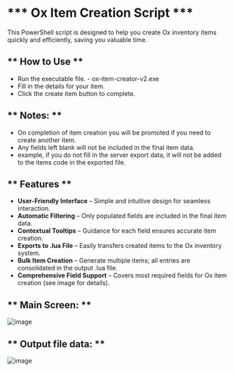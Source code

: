 <h1>*** Ox Item Creation Script ***</h1>

This PowerShell script is designed to help you create Ox inventory items quickly and efficiently, saving you valuable time.


<h2>** How to Use **</h2>
<ul>
		<li>Run the executable file. - ox-item-creator-v2.exe</li>
		<li>Fill in the details for your item.</li>
		<li>Click the create item button to complete.</li>
</ul>


<h2>** Notes: **</h2>
<ul>
		<li>On completion of item creation you will be promoted if you need to create another item.</li>
		<li>Any fields left blank will not be included in the final item data.</li>
		<li>example, if you do not fill in the server export data, it will not be added to the items code in the exported file.</li>
</ul>


<h2>** Features **</h2>
    <ul>
        <li><strong>User-Friendly Interface</strong> – Simple and intuitive design for seamless interaction.</li>
        <li><strong>Automatic Filtering</strong> – Only populated fields are included in the final item data.</li>
        <li><strong>Contextual Tooltips</strong> – Guidance for each field ensures accurate item creation.</li>
        <li><strong>Exports to .lua File</strong> – Easily transfers created items to the Ox inventory system.</li>
        <li><strong>Bulk Item Creation</strong> – Generate multiple items; all entries are consolidated in the output .lua file.</li>
        <li><strong>Comprehensive Field Support</strong> – Covers most required fields for Ox item creation (see image for details).</li>
    </ul>






<h2>** Main Screen: **</h2>

![image](https://github.com/user-attachments/assets/b0ff655b-a6e0-48cb-9768-0822421ae69d)


<h2>** Output file data: **</h2>

![image](https://github.com/user-attachments/assets/1fc61a9f-8345-479c-a0f4-6190532c6ae9)
